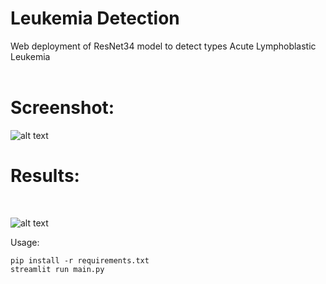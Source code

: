 <h1>Leukemia Detection</h1>
Web deployment of ResNet34 model to detect types Acute Lymphoblastic Leukemia</br>
</br>

<h1>Screenshot:</h1>

![alt text](https://github.com/arunkrishnarao/leukimia_detection/blob/main/screenshot.png?raw=true)
</br>

<h1>Results:</h1></br>

![alt text](https://github.com/arunkrishnarao/leukimia_detection/blob/main/cm.png?raw=true)

Usage:
```
pip install -r requirements.txt
streamlit run main.py
```


